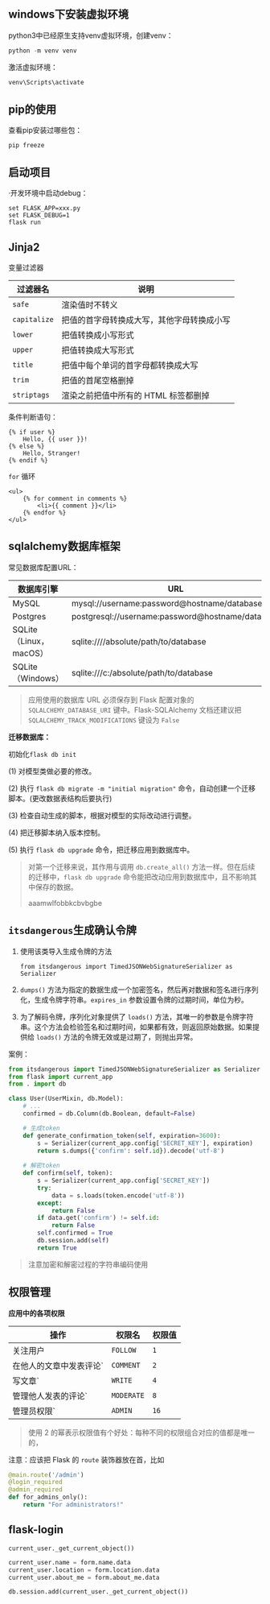 ## windows下安装虚拟环境

python3中已经原生支持venv虚拟环境，创建venv：

```js
python -m venv venv
```

激活虚拟环境：

```js
venv\Scripts\activate
```



## pip的使用

查看pip安装过哪些包：

```
pip freeze
```



## 启动项目

·开发环境中启动debug：

```
set FLASK_APP=xxx.py
set FLASK_DEBUG=1
flask run
```



## Jinja2

变量过滤器

| 过滤器名     | 说明                                       |
| ------------ | ------------------------------------------ |
| `safe`       | 渲染值时不转义                             |
| `capitalize` | 把值的首字母转换成大写，其他字母转换成小写 |
| `lower`      | 把值转换成小写形式                         |
| `upper`      | 把值转换成大写形式                         |
| `title`      | 把值中每个单词的首字母都转换成大写         |
| `trim`       | 把值的首尾空格删掉                         |
| `striptags`  | 渲染之前把值中所有的 HTML 标签都删掉       |

条件判断语句：

```
{% if user %}
    Hello, {{ user }}!
{% else %}
    Hello, Stranger!
{% endif %}
```

 `for` 循环

```
<ul>
    {% for comment in comments %}
        <li>{{ comment }}</li>
    {% endfor %}
</ul>
```



## sqlalchemy数据库框架

常见数据库配置URL：

| 数据库引擎             | URL                                              |
| ---------------------- | ------------------------------------------------ |
| MySQL                  | mysql://username:password@hostname/database      |
| Postgres               | postgresql://username:password@hostname/database |
| SQLite（Linux，macOS） | sqlite:////absolute/path/to/database             |
| SQLite（Windows）      | sqlite:///c:/absolute/path/to/database           |

> 应用使用的数据库 URL 必须保存到 Flask 配置对象的 `SQLALCHEMY_DATABASE_URI` 键中。Flask-SQLAlchemy 文档还建议把 `SQLALCHEMY_TRACK_MODIFICATIONS` 键设为 `False`



**迁移数据库：**

初始化`flask db init`

(1) 对模型类做必要的修改。

(2) 执行 `flask db migrate -m "initial migration"` 命令，自动创建一个迁移脚本。(更改数据表结构后要执行)

(3) 检查自动生成的脚本，根据对模型的实际改动进行调整。

(4) 把迁移脚本纳入版本控制。

(5) 执行 `flask db upgrade` 命令，把迁移应用到数据库中。



> 对第一个迁移来说，其作用与调用 `db.create_all()` 方法一样。但在后续的迁移中，`flask db upgrade` 命令能把改动应用到数据库中，且不影响其中保存的数据。
>
> aaamwlfobbkcbvbgbe



## `itsdangerous`生成确认令牌



1. 使用该类导入生成令牌的方法

   ```
   from itsdangerous import TimedJSONWebSignatureSerializer as Serializer
   ```

2. `dumps()` 方法为指定的数据生成一个加密签名，然后再对数据和签名进行序列化，生成令牌字符串。`expires_in` 参数设置令牌的过期时间，单位为秒。
3. 为了解码令牌，序列化对象提供了 `loads()` 方法，其唯一的参数是令牌字符串。这个方法会检验签名和过期时间，如果都有效，则返回原始数据。如果提供给 `loads()` 方法的令牌无效或是过期了，则抛出异常。



案例：

```python
from itsdangerous import TimedJSONWebSignatureSerializer as Serializer
from flask import current_app
from . import db

class User(UserMixin, db.Model):
    # ...
    confirmed = db.Column(db.Boolean, default=False)

    # 生成token
    def generate_confirmation_token(self, expiration=3600):
        s = Serializer(current_app.config['SECRET_KEY'], expiration)
        return s.dumps({'confirm': self.id}).decode('utf-8')
	
    # 解密token 
    def confirm(self, token):
        s = Serializer(current_app.config['SECRET_KEY'])
        try:
            data = s.loads(token.encode('utf-8'))
        except:
            return False
        if data.get('confirm') != self.id:
            return False
        self.confirmed = True
        db.session.add(self)
        return True
```



> 注意加密和解密过程的字符串编码使用
>



## 权限管理

**应用中的各项权限**

| 操作                    | 权限名     | 权限值 |
| ----------------------- | ---------- | ------ |
| 关注用户                | `FOLLOW`   | `1`    |
| 在他人的文章中发表评论` | `COMMENT`  | `2`    |
| 写文章`                 | `WRITE`    | `4`    |
| 管理他人发表的评论`     | `MODERATE` | `8`    |
| 管理员权限`             | `ADMIN`    | `16`   |

> 使用 2 的幂表示权限值有个好处：每种不同的权限组合对应的值都是唯一的，



注意：应该把 Flask 的 `route` 装饰器放在首，比如

```python
@main.route('/admin')
@login_required
@admin_required
def for_admins_only():
    return "For administrators!"
```



## flask-login

`current_user._get_current_object())`

```python
current_user.name = form.name.data
current_user.location = form.location.data
current_user.about_me = form.about_me.data

db.session.add(current_user._get_current_object())
```

